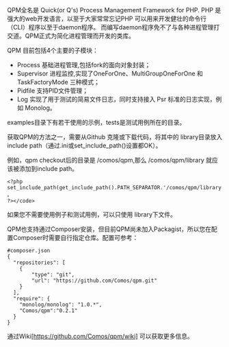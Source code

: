 QPM全名是 Quick(or Q's) Process Management Framework for PHP.
PHP 是强大的web开发语言，以至于大家常常忘记PHP 可以用来开发健壮的命令行（CLI）程序以至于daemon程序。
而编写daemon程序免不了与各种进程管理打交道。QPM正式为简化进程管理而开发的类库。

QPM 目前包括4个主要的子模块：
* Process 基础进程管理,包括fork的面向对象封装；
* Supervisor 进程监控,实现了OneForOne、MultiGroupOneForOne 和 TaskFactoryMode 三种模式；
* Pidfile 支持PID文件管理；
* Log 实现了用于测试的简易文件日志，同时支持接入 Psr 标准的日志实现，例如 Monolog。

examples目录下有若干使用的示例，tests是测试用例所在的目录。

获取QPM的方法之一，需要从Github 克隆或下载代码，将其中的 library目录放入 include path（通过.ini或set_include_path()设置都OK）。

例如，qpm checkout后的目录是 /comos/qpm,那么 /comos/qpm/library 就应该被添加到include path。

    <?php
    set_include_path(get_include_path().PATH_SEPARATOR.'/comos/qpm/library') 。
    ?></code>

如果您不需要使用例子和测试用例，可以只使用 library下文件。

QPM也支持通过Composer安装，但目前QPM尚未加入Packagist，所以您在配置Composer时需要自行指定仓库。配置可参考：

    #composer.json
    {
      "repositories": [
        {
            "type": "git",
            "url": "https://github.com/Comos/qpm.git"
        }
      ],
      "require": {
        "monolog/monolog": "1.0.*",
        "Comos/qpm":"0.2.1"
      }
    }


通过Wiki[https://github.com/Comos/qpm/wiki] 可以获取更多信息。
